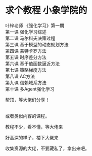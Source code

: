 # 求个教程 小象学院的


叶梓老师 《强化学习》第一期 <br />
第一课 强化学习综述<br />
第二课 马尔科夫决策过程<br />
第三课 基于模型的动态规划方法<br />
第四课 蒙特卡罗方法<br />
第五课 时序差分方法<br />
第六课 基于值函数逼近方法<br />
第七课 策略梯度方法<br />
第八课 AC方法<br />
第九课 信赖域系方法<br />
第十课 多Agent强化学习

帮顶，等大佬们分享！<br />
<br />
<img src="static/image/smiley/default/time.gif" smilieid="15" border="0" alt="" /><img src="static/image/smiley/default/time.gif" smilieid="15" border="0" alt="" /><img src="static/image/smiley/default/time.gif" smilieid="15" border="0" alt="" />

或者类似内容的课程。

教程不少，看不懂，等大佬来 

好高深的样子，楼下大佬来<img id="aimg_Et5el" onclick="zoom(this, this.src, 0, 0, 0)" class="zoom" src="https://cdn.jsdelivr.net/gh/hishis/forum-master/public/images/patch.gif" onmouseover="img_onmouseoverfunc(this)" onload="thumbImg(this)" border="0" alt="" />

收集资源的大佬，不要藏私了，拿出来吧。
